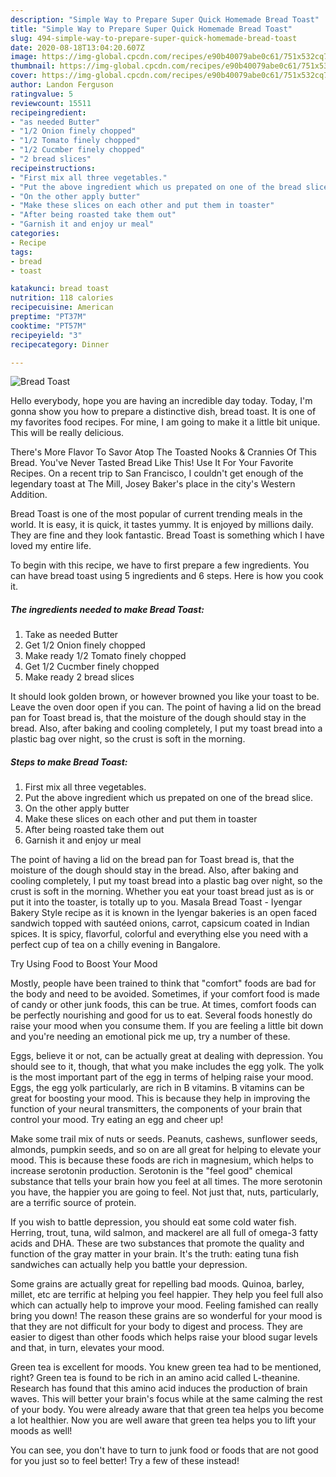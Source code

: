 ```yaml
---
description: "Simple Way to Prepare Super Quick Homemade Bread Toast"
title: "Simple Way to Prepare Super Quick Homemade Bread Toast"
slug: 494-simple-way-to-prepare-super-quick-homemade-bread-toast
date: 2020-08-18T13:04:20.607Z
image: https://img-global.cpcdn.com/recipes/e90b40079abe0c61/751x532cq70/bread-toast-recipe-main-photo.jpg
thumbnail: https://img-global.cpcdn.com/recipes/e90b40079abe0c61/751x532cq70/bread-toast-recipe-main-photo.jpg
cover: https://img-global.cpcdn.com/recipes/e90b40079abe0c61/751x532cq70/bread-toast-recipe-main-photo.jpg
author: Landon Ferguson
ratingvalue: 5
reviewcount: 15511
recipeingredient:
- "as needed Butter"
- "1/2 Onion finely chopped"
- "1/2 Tomato finely chopped"
- "1/2 Cucmber finely chopped"
- "2 bread slices"
recipeinstructions:
- "First mix all three vegetables."
- "Put the above ingredient which us prepated on one of the bread slice."
- "On the other apply butter"
- "Make these slices on each other and put them in toaster"
- "After being roasted take them out"
- "Garnish it and enjoy ur meal"
categories:
- Recipe
tags:
- bread
- toast

katakunci: bread toast 
nutrition: 118 calories
recipecuisine: American
preptime: "PT37M"
cooktime: "PT57M"
recipeyield: "3"
recipecategory: Dinner

---
```



![Bread Toast](https://img-global.cpcdn.com/recipes/e90b40079abe0c61/751x532cq70/bread-toast-recipe-main-photo.jpg)

Hello everybody, hope you are having an incredible day today. Today, I'm gonna show you how to prepare a distinctive dish, bread toast. It is one of my favorites food recipes. For mine, I am going to make it a little bit unique. This will be really delicious.

There&#39;s More Flavor To Savor Atop The Toasted Nooks &amp; Crannies Of This Bread. You&#39;ve Never Tasted Bread Like This! Use It For Your Favorite Recipes. On a recent trip to San Francisco, I couldn&#39;t get enough of the legendary toast at The Mill, Josey Baker&#39;s place in the city&#39;s Western Addition.

Bread Toast is one of the most popular of current trending meals in the world. It is easy, it is quick, it tastes yummy. It is enjoyed by millions daily. They are fine and they look fantastic. Bread Toast is something which I have loved my entire life.


To begin with this recipe, we have to first prepare a few ingredients. You can have bread toast using 5 ingredients and 6 steps. Here is how you cook it.

<!--inarticleads1-->

##### The ingredients needed to make Bread Toast:

1. Take as needed Butter
1. Get 1/2 Onion finely chopped
1. Make ready 1/2 Tomato finely chopped
1. Get 1/2 Cucmber finely chopped
1. Make ready 2 bread slices


It should look golden brown, or however browned you like your toast to be. Leave the oven door open if you can. The point of having a lid on the bread pan for Toast bread is, that the moisture of the dough should stay in the bread. Also, after baking and cooling completely, I put my toast bread into a plastic bag over night, so the crust is soft in the morning. 

<!--inarticleads2-->

##### Steps to make Bread Toast:

1. First mix all three vegetables.
1. Put the above ingredient which us prepated on one of the bread slice.
1. On the other apply butter
1. Make these slices on each other and put them in toaster
1. After being roasted take them out
1. Garnish it and enjoy ur meal


The point of having a lid on the bread pan for Toast bread is, that the moisture of the dough should stay in the bread. Also, after baking and cooling completely, I put my toast bread into a plastic bag over night, so the crust is soft in the morning. Whether you eat your toast bread just as is or put it into the toaster, is totally up to you. Masala Bread Toast - Iyengar Bakery Style recipe as it is known in the Iyengar bakeries is an open faced sandwich topped with sautéed onions, carrot, capsicum coated in Indian spices. It is spicy, flavorful, colorful and everything else you need with a perfect cup of tea on a chilly evening in Bangalore. 

Try Using Food to Boost Your Mood


Mostly, people have been trained to think that "comfort" foods are bad for the body and need to be avoided. Sometimes, if your comfort food is made of candy or other junk foods, this can be true. At times, comfort foods can be perfectly nourishing and good for us to eat. Several foods honestly do raise your mood when you consume them. If you are feeling a little bit down and you're needing an emotional pick me up, try a number of these.

Eggs, believe it or not, can be actually great at dealing with depression. You should see to it, though, that what you make includes the egg yolk. The yolk is the most important part of the egg in terms of helping raise your mood. Eggs, the egg yolk particularly, are rich in B vitamins. B vitamins can be great for boosting your mood. This is because they help in improving the function of your neural transmitters, the components of your brain that control your mood. Try eating an egg and cheer up!

Make some trail mix of nuts or seeds. Peanuts, cashews, sunflower seeds, almonds, pumpkin seeds, and so on are all great for helping to elevate your mood. This is because these foods are rich in magnesium, which helps to increase serotonin production. Serotonin is the "feel good" chemical substance that tells your brain how you feel at all times. The more serotonin you have, the happier you are going to feel. Not just that, nuts, particularly, are a terrific source of protein.

If you wish to battle depression, you should eat some cold water fish. Herring, trout, tuna, wild salmon, and mackerel are all full of omega-3 fatty acids and DHA. These are two substances that promote the quality and function of the gray matter in your brain. It's the truth: eating tuna fish sandwiches can actually help you battle your depression. 

Some grains are actually great for repelling bad moods. Quinoa, barley, millet, etc are terrific at helping you feel happier. They help you feel full also which can actually help to improve your mood. Feeling famished can really bring you down! The reason these grains are so wonderful for your mood is that they are not difficult for your body to digest and process. They are easier to digest than other foods which helps raise your blood sugar levels and that, in turn, elevates your mood.

Green tea is excellent for moods. You knew green tea had to be mentioned, right? Green tea is found to be rich in an amino acid called L-theanine. Research has found that this amino acid induces the production of brain waves. This will better your brain's focus while at the same calming the rest of your body. You were already aware that that green tea helps you become a lot healthier. Now you are well aware that green tea helps you to lift your moods as well!

You can see, you don't have to turn to junk food or foods that are not good for you just so to feel better! Try a few of these instead!

